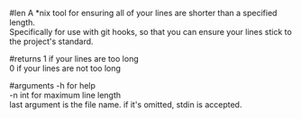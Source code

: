 #len
A *nix tool for ensuring all of your lines are shorter than a specified length.  
Specifically for use with git hooks, so that you can ensure your lines stick to  
the project's standard.

#returns
1 if your lines are too long  
0 if your lines are not too long

#arguments
-h for help  
-n int for maximum line length  
last argument is the file name.  if it's omitted, stdin is accepted.